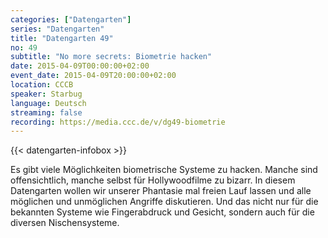 ```yaml
---
categories: ["Datengarten"]
series: "Datengarten"
title: "Datengarten 49"
no: 49
subtitle: "No more secrets: Biometrie hacken"
date: 2015-04-09T00:00:00+02:00
event_date: 2015-04-09T20:00:00+02:00
location: CCCB
speaker: Starbug
language: Deutsch
streaming: false
recording: https://media.ccc.de/v/dg49-biometrie
---
```

{{< datengarten-infobox >}}

Es gibt viele Möglichkeiten biometrische Systeme zu hacken. Manche sind
offensichtlich, manche selbst für Hollywoodfilme zu bizarr. In diesem
Datengarten wollen wir unserer Phantasie mal freien Lauf lassen und alle
möglichen und unmöglichen Angriffe diskutieren. Und das nicht nur für
die bekannten Systeme wie Fingerabdruck und Gesicht, sondern auch für
die diversen Nischensysteme.
